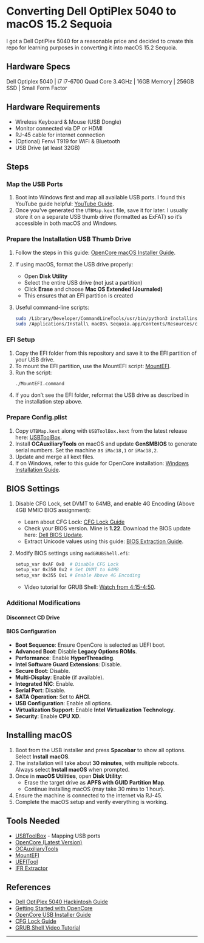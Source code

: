# Converting Dell OptiPlex 5040 to macOS 15.2 Sequoia

I got a Dell OptiPlex 5040 for a reasonable price and decided to create this repo for learning purposes in converting it into macOS 15.2 Sequoia.

## Hardware Specs
Dell Optiplex 5040 | i7 i7-6700 Quad Core 3.4GHz | 16GB Memory | 256GB SSD | Small Form Factor

## Hardware Requirements

- Wireless Keyboard & Mouse (USB Dongle)
- Monitor connected via DP or HDMI
- RJ-45 cable for internet connection
- (Optional) Fenvi T919 for WiFi & Bluetooth
- USB Drive (at least 32GB)

## Steps

### Map the USB Ports

1. Boot into Windows first and map all available USB ports. I found this YouTube guide helpful: [YouTube Guide](https://www.youtube.com/watch?v=eBaSUxQ7R9M).
2. Once you've generated the `UTBMap.kext` file, save it for later. I usually store it on a separate USB thumb drive (formatted as ExFAT) so it’s accessible in both macOS and Windows.

### Prepare the Installation USB Thumb Drive

1. Follow the steps in this guide: [OpenCore macOS Installer Guide](https://dortania.github.io/OpenCore-Install-Guide/installer-guide/mac-install.html#downloading-macos-modern-os).

2. If using macOS, format the USB drive properly:

   - Open **Disk Utility**
   - Select the entire USB drive (not just a partition)
   - Click **Erase** and choose **Mac OS Extended (Journaled)**
   - This ensures that an EFI partition is created

3. Useful command-line scripts:

   ```sh
   sudo /Library/Developer/CommandLineTools/usr/bin/python3 installinstallmacos.py
   sudo /Applications/Install\ macOS\ Sequoia.app/Contents/Resources/createinstallmedia --volume /Volumes/MyVolume
   ```

### EFI Setup

1. Copy the EFI folder from this repository and save it to the EFI partition of your USB drive.
2. To mount the EFI partition, use the MountEFI script: [MountEFI](https://github.com/corpnewt/MountEFI).
3. Run the script:
   ```sh
   ./MountEFI.command
   ```
4. If you don’t see the EFI folder, reformat the USB drive as described in the installation step above.

### Prepare Config.plist

1. Copy `UTBMap.kext` along with `USBToolBox.kext` from the latest release here: [USBToolBox](https://github.com/USBToolBox/tool?tab=readme-ov-file).
2. Install **OCAuxiliaryTools** on macOS and update **GenSMBIOS** to generate serial numbers. Set the machine as `iMac18,1` or `iMac18,2`.
3. Update and merge all kext files.
4. If on Windows, refer to this guide for OpenCore installation: [Windows Installation Guide](https://github.com/alienator88/ASUS-TUF-Z390M-Pro-Gaming-Hackintosh-OpenCore/tree/Ventura).

## BIOS Settings

1. Disable CFG Lock, set DVMT to 64MB, and enable 4G Encoding (Above 4GB MMIO BIOS assignment):

   - Learn about CFG Lock: [CFG Lock Guide](https://dortania.github.io/OpenCore-Post-Install/misc/msr-lock.html#what-is-cfg-lock)
   - Check your BIOS version. Mine is **1.22**. Download the BIOS update here: [Dell BIOS Update](https://dl.dell.com/FOLDER08337268M/1/OptiPlex_5040_1.22.0.exe).
   - Extract Unicode values using this guide: [BIOS Extraction Guide](https://github.com/dreamwhite/bios-extraction-guide/tree/master/Dell).

2. Modify BIOS settings using `modGRUBShell.efi`:

   ```sh
   setup_var 0xAF 0x0  # Disable CFG Lock
   setup_var 0x350 0x2 # Set DVMT to 64MB
   setup_var 0x355 0x1 # Enable Above 4G Encoding
   ```

   - Video tutorial for GRUB Shell: [Watch from 4:15-4:50](https://www.youtube.com/watch?v=wcfU0xNvpDM\&t=285s).

### Additional Modifications

#### Disconnect CD Drive

#### BIOS Configuration

- **Boot Sequence**: Ensure OpenCore is selected as UEFI boot.
- **Advanced Boot**: Disable **Legacy Options ROMs**.
- **Performance**: Enable **HyperThreading**.
- **Intel Software Guard Extensions**: Disable.
- **Secure Boot**: Disable.
- **Multi-Display**: Enable (if available).
- **Integrated NIC**: Enable.
- **Serial Port**: Disable.
- **SATA Operation**: Set to **AHCI**.
- **USB Configuration**: Enable all options.
- **Virtualization Support**: Enable **Intel Virtualization Technology**.
- **Security**: Enable **CPU XD**.

## Installing macOS

1. Boot from the USB installer and press **Spacebar** to show all options. Select **Install macOS**.
2. The installation will take about **30 minutes**, with multiple reboots. Always select **Install macOS** when prompted.
3. Once in **macOS Utilities**, open **Disk Utility**:
   - Erase the target drive as **APFS with GUID Partition Map**.
   - Continue installing macOS (may take 30 mins to 1 hour).
4. Ensure the machine is connected to the internet via RJ-45.
5. Complete the macOS setup and verify everything is working.

## Tools Needed

- [USBToolBox](https://github.com/USBToolBox/tool) - Mapping USB ports
- [OpenCore (Latest Version)](https://github.com/acidanthera/OpenCorePkg)
- [OCAuxiliaryTools](https://github.com/ic005k/OCAuxiliaryTools/releases)
- [MountEFI](https://github.com/corpnewt/MountEFI)
- [UEFITool](https://github.com/LongSoft/UEFITool/releases)
- [IFR Extractor](https://github.com/LongSoft/Universal-IFR-Extractor/releases)

## References

- [Dell OptiPlex 5040 Hackintosh Guide](https://www.tonymacx86.com/threads/almost-success-dell-optiplex-5040.331274/)
- [Getting Started with OpenCore](https://dortania.github.io/OpenCore-Install-Guide/prerequisites.html#prerequisites)
- [OpenCore USB Installer Guide](https://dortania.github.io/OpenCore-Install-Guide/installer-guide/)
- [CFG Lock Guide](https://dortania.github.io/OpenCore-Post-Install/misc/msr-lock.html#turning-off-cfg-lock-manually)
- [GRUB Shell Video Tutorial](https://www.youtube.com/watch?v=wcfU0xNvpDM\&t=285s)

---



